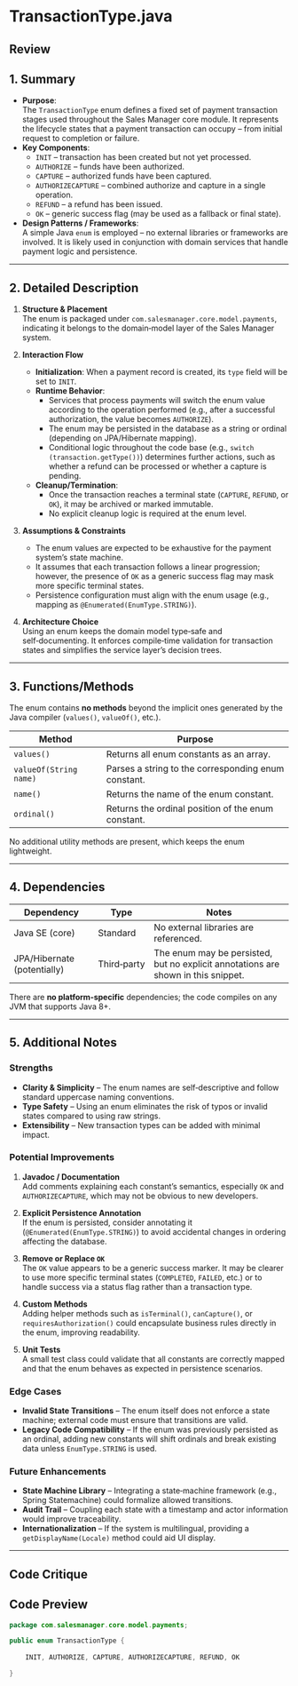 # TransactionType.java

## Review

## 1. Summary
- **Purpose**:  
  The `TransactionType` enum defines a fixed set of payment transaction stages used throughout the Sales Manager core module. It represents the lifecycle states that a payment transaction can occupy – from initial request to completion or failure.
- **Key Components**:  
  - `INIT` – transaction has been created but not yet processed.  
  - `AUTHORIZE` – funds have been authorized.  
  - `CAPTURE` – authorized funds have been captured.  
  - `AUTHORIZECAPTURE` – combined authorize and capture in a single operation.  
  - `REFUND` – a refund has been issued.  
  - `OK` – generic success flag (may be used as a fallback or final state).  
- **Design Patterns / Frameworks**:  
  A simple Java `enum` is employed – no external libraries or frameworks are involved. It is likely used in conjunction with domain services that handle payment logic and persistence.

---

## 2. Detailed Description
1. **Structure & Placement**  
   The enum is packaged under `com.salesmanager.core.model.payments`, indicating it belongs to the domain‑model layer of the Sales Manager system.

2. **Interaction Flow**  
   - **Initialization**: When a payment record is created, its `type` field will be set to `INIT`.  
   - **Runtime Behavior**:  
     * Services that process payments will switch the enum value according to the operation performed (e.g., after a successful authorization, the value becomes `AUTHORIZE`).  
     * The enum may be persisted in the database as a string or ordinal (depending on JPA/Hibernate mapping).  
     * Conditional logic throughout the code base (e.g., `switch (transaction.getType())`) determines further actions, such as whether a refund can be processed or whether a capture is pending.  
   - **Cleanup/Termination**:  
     * Once the transaction reaches a terminal state (`CAPTURE`, `REFUND`, or `OK`), it may be archived or marked immutable.  
     * No explicit cleanup logic is required at the enum level.

3. **Assumptions & Constraints**  
   - The enum values are expected to be exhaustive for the payment system’s state machine.  
   - It assumes that each transaction follows a linear progression; however, the presence of `OK` as a generic success flag may mask more specific terminal states.  
   - Persistence configuration must align with the enum usage (e.g., mapping as `@Enumerated(EnumType.STRING)`).

4. **Architecture Choice**  
   Using an enum keeps the domain model type‑safe and self‑documenting. It enforces compile‑time validation for transaction states and simplifies the service layer’s decision trees.

---

## 3. Functions/Methods
The enum contains **no methods** beyond the implicit ones generated by the Java compiler (`values()`, `valueOf()`, etc.).  

| Method | Purpose |
|--------|---------|
| `values()` | Returns all enum constants as an array. |
| `valueOf(String name)` | Parses a string to the corresponding enum constant. |
| `name()` | Returns the name of the enum constant. |
| `ordinal()` | Returns the ordinal position of the enum constant. |

No additional utility methods are present, which keeps the enum lightweight.

---

## 4. Dependencies
| Dependency | Type | Notes |
|------------|------|-------|
| Java SE (core) | Standard | No external libraries are referenced. |
| JPA/Hibernate (potentially) | Third‑party | The enum may be persisted, but no explicit annotations are shown in this snippet. |

There are **no platform‑specific** dependencies; the code compiles on any JVM that supports Java 8+.

---

## 5. Additional Notes
### Strengths
- **Clarity & Simplicity** – The enum names are self‑descriptive and follow standard uppercase naming conventions.
- **Type Safety** – Using an enum eliminates the risk of typos or invalid states compared to using raw strings.
- **Extensibility** – New transaction types can be added with minimal impact.

### Potential Improvements
1. **Javadoc / Documentation**  
   Add comments explaining each constant’s semantics, especially `OK` and `AUTHORIZECAPTURE`, which may not be obvious to new developers.

2. **Explicit Persistence Annotation**  
   If the enum is persisted, consider annotating it (`@Enumerated(EnumType.STRING)`) to avoid accidental changes in ordering affecting the database.

3. **Remove or Replace `OK`**  
   The `OK` value appears to be a generic success marker. It may be clearer to use more specific terminal states (`COMPLETED`, `FAILED`, etc.) or to handle success via a status flag rather than a transaction type.

4. **Custom Methods**  
   Adding helper methods such as `isTerminal()`, `canCapture()`, or `requiresAuthorization()` could encapsulate business rules directly in the enum, improving readability.

5. **Unit Tests**  
   A small test class could validate that all constants are correctly mapped and that the enum behaves as expected in persistence scenarios.

### Edge Cases
- **Invalid State Transitions** – The enum itself does not enforce a state machine; external code must ensure that transitions are valid.  
- **Legacy Code Compatibility** – If the enum was previously persisted as an ordinal, adding new constants will shift ordinals and break existing data unless `EnumType.STRING` is used.

### Future Enhancements
- **State Machine Library** – Integrating a state‑machine framework (e.g., Spring Statemachine) could formalize allowed transitions.  
- **Audit Trail** – Coupling each state with a timestamp and actor information would improve traceability.  
- **Internationalization** – If the system is multilingual, providing a `getDisplayName(Locale)` method could aid UI display.

---

## Code Critique



## Code Preview

```java
package com.salesmanager.core.model.payments;

public enum TransactionType {
	
	INIT, AUTHORIZE, CAPTURE, AUTHORIZECAPTURE, REFUND, OK

}



```
